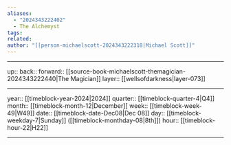 ```yaml
---
aliases:
  - "2024343222402"
  - The Alchemyst
tags: 
related: 
author: "[[person-michaelscott-2024343222318|Michael Scott]]"
---
```




***

up:: 
back:: 
forward:: [[source-book-michaelscott-themagician-2024343222440|The Magician]]
layer:: [[wellsofdarkness|layer-073]]

***

year:: [[timeblock-year-2024|2024]]
quarter:: [[timeblock-quarter-4|Q4]]
month:: [[timeblock-month-12|December]]
week:: [[timeblock-week-49|W49]]
date:: [[timeblock-date-Dec08|Dec 08]]
day:: [[timeblock-weekday-7|Sunday]] ([[timeblock-monthday-08|8th]])
hour:: [[timeblock-hour-22|H22]]

***
